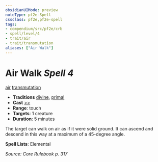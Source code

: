 ```yaml
---
obsidianUIMode: preview
noteType: pf2e-Spell
cssclass: pf2e,pf2e-spell
tags:
- compendium/src/pf2e/crb
- spell/level/4
- trait/air
- trait/transmutation
aliases: ["Air Walk"]
---
```

# Air Walk *Spell 4*   
[air](rules/traits/air.md "Air Energy & Element Trait")  [transmutation](rules/traits/transmutation.md "Transmutation School Trait")  

- **Traditions** [divine](rules/traits/divine.md "Divine Tradition Trait"), [primal](rules/traits/primal.md "Primal Tradition Trait")
- **Cast** [>>](rules/core-rulebook/chapter-9-playing-the-game.md#Actions "Two-Action") 
- **Range**: touch
- **Targets**: 1 creature
- **Duration**: 5 minutes

The target can walk on air as if it were solid ground. It can ascend and descend in this way at a maximum of a 45-degree angle.

**Spell Lists**: Elemental

*Source: Core Rulebook p. 317*